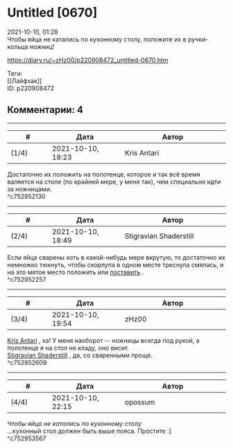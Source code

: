 Untitled [0670]
===============

  
2021-10-10, 01:28  
 Чтобы яйца не катались по кухонному столу, положите их в ручки-кольца ножниц!   
  
<https://diary.ru/~zHz00/p220908472_untitled-0670.htm>  
  
Теги:  
[[Лайфхак]]  
ID: p220908472  


Комментарии: 4
--------------

  


---



|         #         |              Дата              |                     Автор                     |           ID           |
| --- | --- | --- | --- |
| (1/4) | 2021-10-10, 18:23 | Kris Antari | c752952130 |

  
 Достаточно их положить на полотенце, которое и так всё время валяется на столе (по крайней мере, у меня так), чем специально идти за ножницами.   
 ^c752952130

---



|         #         |              Дата              |                     Автор                     |           ID           |
| --- | --- | --- | --- |
| (2/4) | 2021-10-10, 18:49 | Stigravian Shaderstill | c752952257 |

  
 Если яйца сварены хоть в какой-нибудь мере вкрутую, то достаточно их немножко тюкнуть, чтобы скорлупа в одном месте треснула смялась, и на это мятое место положить или  [поставить](https://ru.wikipedia.org/wiki/%D0%9A%D0%BE%D0%BB%D1%83%D0%BC%D0%B1%D0%BE%D0%B2%D0%BE_%D1%8F%D0%B9%D1%86%D0%BE)  .   
 ^c752952257

---



|         #         |              Дата              |                     Автор                     |           ID           |
| --- | --- | --- | --- |
| (3/4) | 2021-10-10, 19:54 | zHz00 | c752952609 |

  
  [Kris Antari](https://Kris-Antari.diary.ru "Animus Vox")  , ха! У меня наоборот -- ножницы всегда под рукой, а полотенце я на стол не кладу, оно висит.   
  [Stigravian Shaderstill](https://stigravian.diary.ru "Science, Death, Rock-n-Roll")  , да, со сваренными проще.   
 ^c752952609

---



|         #         |              Дата              |                     Автор                     |           ID           |
| --- | --- | --- | --- |
| (4/4) | 2021-10-10, 22:15 | opossum | c752953567 |

  
  *Чтобы яйца не катались по кухонному столу*    
 ...кухонный стол должен быть выше пояса. Простите :]   
 ^c752953567